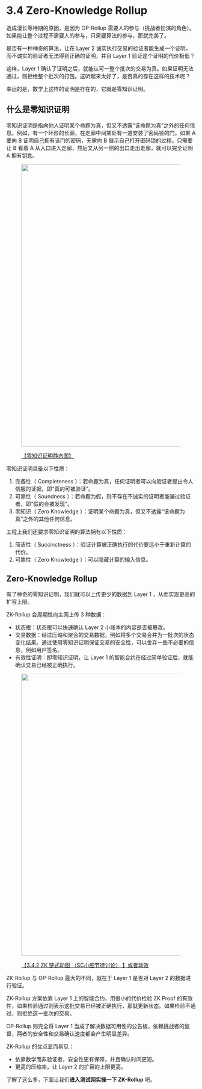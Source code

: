 # 3.4 Zero-Knowledge Rollup

造成漫长等待期的原因，是因为 OP-Rollup 需要人的参与（挑战者扮演的角色）。如果能让整个过程不需要人的参与，只需要算法的参与，那就完美了。

是否有一种神奇的算法，让在 Layer 2 诚实执行交易的验证者能生成一个证明，而不诚实的验证者无法得到正确的证明，并且 Layer 1 验证这个证明的代价极低？

这样，Layer 1 确认了证明之后，就能认可一整个批次的交易为真。如果证明无法通过，则拒绝整个批次的打包。这听起来太好了，是否真的存在这样的技术呢？

幸运的是，数学上这样的证明是存在的，它就是零知识证明。

## 什么是零知识证明

零知识证明是指向他人证明某个命题为真，但又不透露“该命题为真”之外的任何信息。例如，有一个环形的长廊，在走廊中间某处有一道安装了密码锁的门。如果 A 要向 B 证明自己拥有该门的密码，无需向 B 展示自己打开密码锁的过程。只需要让 B 看着 A 从入口进入走廊，然后又从另一侧的出口走出走廊，就可以完全证明 A 拥有钥匙。

<figure><img width="750px" src="https://www.notion.so/image/https%3A%2F%2Fs3-us-west-2.amazonaws.com%2Fsecure.notion-static.com%2Fc930e69b-2e17-4f8e-978f-d4569ffe02a0%2FUntitled.png?id=af0c487d-2c24-4a46-a9cb-8c02d2f12e3a&table=block&spaceId=b1dd17ad-aa83-4faf-9395-5329c519d830&width=2000&userId=e298088e-2c93-42ed-870b-b44d950d1eae&cache=v2" alt=""/><figcaption><p><a href="https://www.notion.so/image/https%3A%2F%2Fs3-us-west-2.amazonaws.com%2Fsecure.notion-static.com%2Fc930e69b-2e17-4f8e-978f-d4569ffe02a0%2FUntitled.png?id=af0c487d-2c24-4a46-a9cb-8c02d2f12e3a&table=block&spaceId=b1dd17ad-aa83-4faf-9395-5329c519d830&width=2000&userId=e298088e-2c93-42ed-870b-b44d950d1eae&cache=v2">【零知识证明静态图】</a></p></figcaption></figure>

零知识证明具备以下性质：

1. 完备性（ Completeness ）：若命题为真，任何证明者可以向验证者提出令人信服的证据，即“真的可被验证”。
2. 可靠性（ Soundness ）：若命题为假，则不存在不诚实的证明者能骗过验证者，即“假的会被发现”。
3. 零知识（ Zero Knowledge ）：证明某个命题为真，但又不透露“该命题为真”之外的其他任何信息。

工程上我们还要求零知识证明的算法拥有以下性质：

1. 简洁性（ Succinctness ）：验证计算被正确执行的代价要远小于重新计算的代价。
2. 可靠性（ Zero Knowledge ）：可以隐藏计算的输入信息。

## Zero-Knowledge Rollup

有了神奇的零知识证明，我们就可以上传更少的数据到 Layer 1 ，从而实现更高的扩容上限。

ZK-Rollup 会周期性向主网上传 3 种数据：

- 状态根：状态根可以快速确认 Layer 2 小账本的内容是否被篡改。
- 交易数据：经过压缩和聚合的交易数据，例如将多个交易合并为一批次的状态变化结果。通过使用零知识证明保证交易的安全性，可以舍弃一些不必要的信息，例如用户签名。
- 有效性证明：即零知识证明，让 Layer 1 的智能合约在经过简单验证后，就能确认交易已经被正确执行。

<figure><img width="750px" src="https://www.notion.so/image/https%3A%2F%2Fs3-us-west-2.amazonaws.com%2Fsecure.notion-static.com%2Fa0a84648-8c0a-42b8-97d7-f654fb9a4b98%2FUntitled.png?id=fd01bc06-1a15-4ddf-bea8-fabf2717ac36&table=block&spaceId=b1dd17ad-aa83-4faf-9395-5329c519d830&width=2000&userId=e298088e-2c93-42ed-870b-b44d950d1eae&cache=v2" alt=""/><figcaption><p><a href="https://www.notion.so/image/https%3A%2F%2Fs3-us-west-2.amazonaws.com%2Fsecure.notion-static.com%2Fa0a84648-8c0a-42b8-97d7-f654fb9a4b98%2FUntitled.png?id=fd01bc06-1a15-4ddf-bea8-fabf2717ac36&table=block&spaceId=b1dd17ad-aa83-4faf-9395-5329c519d830&width=2000&userId=e298088e-2c93-42ed-870b-b44d950d1eae&cache=v2">【3.4.2 ZK 链式动图 （SC小细节待讨论） 】或者动效</a></p></figcaption></figure>

ZK-Rollup 与 OP-Rollup 最大的不同，就在于 Layer 1 是否对 Layer 2 的数据进行验证。

ZK-Rollup 方案依靠 Layer 1 上的智能合约，用很小的代价检验 ZK Proof 的有效性，如果检验通过则表示这批交易已经被正确执行，那就更新状态。如果检验不通过，则拒绝这一批次的交易。

OP-Rollup 则完全将 Layer 1 当成了解决数据可用性的公告板，依赖挑战者的监督，两者的安全性和交易确认速度都会产生明显差异。

ZK-Rollup 的优点显而易见：

- 依靠数学而非验证者，安全性更有保障，并且确认时间更短。
- 更高的压缩率，让 Layer 2 的扩容的上限更高。

了解了这么多，下面让我们**进入测试网实操一下 ZK-Rollup** 吧。
